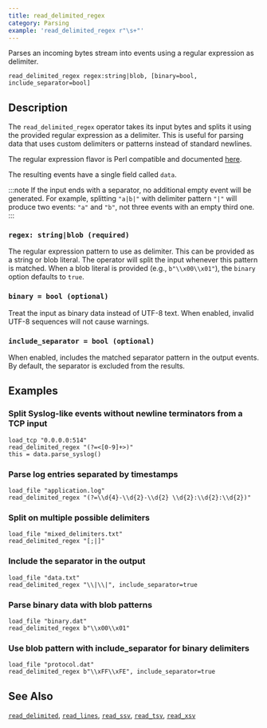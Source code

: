 ```yaml
---
title: read_delimited_regex
category: Parsing
example: 'read_delimited_regex r"\s+"'
---
```


Parses an incoming bytes stream into events using a regular expression as delimiter.

```tql
read_delimited_regex regex:string|blob, [binary=bool, include_separator=bool]
```

## Description

The `read_delimited_regex` operator takes its input bytes and splits it using the
provided regular expression as a delimiter. This is useful for parsing data that
uses custom delimiters or patterns instead of standard newlines.

The regular expression flavor is Perl compatible and documented
[here](https://www.boost.org/doc/libs/1_88_0/libs/regex/doc/html/boost_regex/syntax/perl_syntax.html).

The resulting events have a single field called `data`.

:::note
If the input ends with a separator, no additional empty event will be generated.
For example, splitting `"a|b|"` with delimiter pattern `"|"` will produce two
events: `"a"` and `"b"`, not three events with an empty third one.
:::

### `regex: string|blob (required)`

The regular expression pattern to use as delimiter. This can be provided as a string
or blob literal. The operator will split the input whenever this pattern is matched.
When a blob literal is provided (e.g., `b"\\x00\\x01"`), the `binary` option defaults to `true`.

### `binary = bool (optional)`

Treat the input as binary data instead of UTF-8 text. When enabled, invalid
UTF-8 sequences will not cause warnings.

### `include_separator = bool (optional)`

When enabled, includes the matched separator pattern in the output events. By
default, the separator is excluded from the results.

## Examples

### Split Syslog-like events without newline terminators from a TCP input

```tql
load_tcp "0.0.0.0:514"
read_delimited_regex "(?=<[0-9]+>)"
this = data.parse_syslog()
```

### Parse log entries separated by timestamps

```tql
load_file "application.log"
read_delimited_regex "(?=\\d{4}-\\d{2}-\\d{2} \\d{2}:\\d{2}:\\d{2})"
```

### Split on multiple possible delimiters

```tql
load_file "mixed_delimiters.txt"
read_delimited_regex "[;|]"
```

### Include the separator in the output

```tql
load_file "data.txt"
read_delimited_regex "\\|\\|", include_separator=true
```

### Parse binary data with blob patterns

```tql
load_file "binary.dat"
read_delimited_regex b"\\x00\\x01"
```

### Use blob pattern with include_separator for binary delimiters

```tql
load_file "protocol.dat"
read_delimited_regex b"\\xFF\\xFE", include_separator=true
```

## See Also

[`read_delimited`](/reference/operators/read_delimited),
[`read_lines`](/reference/operators/read_lines),
[`read_ssv`](/reference/operators/read_ssv),
[`read_tsv`](/reference/operators/read_tsv),
[`read_xsv`](/reference/operators/read_xsv)
